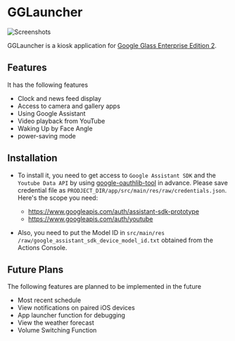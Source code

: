 # GGLauncher

![Screenshots](https://user-images.githubusercontent.com/5319256/84963889-9b06df00-b145-11ea-93cc-181b5287b0df.png)

GGLauncher is a kiosk application for [Google Glass Enterprise Edition 2](https://www.google.com/glass/start/).

## Features
It has the following features

- Clock and news feed display
- Access to camera and gallery apps
- Using Google Assistant
- Video playback from YouTube
- Waking Up by Face Angle
- power-saving mode

## Installation

- To install it, you need to get access to `Google Assistant SDK` and the `Youtube Data API` by using [google-oauthlib-tool](https://developers.google.com/assistant/sdk/guides/library/python/embed/install-sample) in advance.
  Please save credential file as `PRODJECT_DIR/app/src/main/res/raw/credentials.json`.
  Here's the scope you need:
  - https://www.googleapis.com/auth/assistant-sdk-prototype
  - https://www.googleapis.com/auth/youtube

- Also, you need to put the Model ID in `src/main/res /raw/google_assistant_sdk_device_model_id.txt` obtained from the Actions Console.


## Future Plans

The following features are planned to be implemented in the future

- Most recent schedule
- View notifications on paired iOS devices
- App launcher function for debugging
- View the weather forecast
- Volume Switching Function
